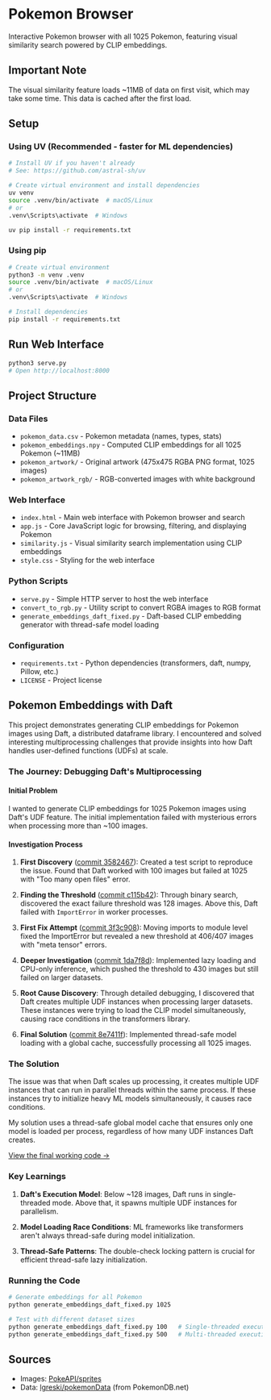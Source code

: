 # Pokemon Browser

Interactive Pokemon browser with all 1025 Pokemon, featuring visual similarity search powered by CLIP embeddings.

## Important Note

The visual similarity feature loads ~11MB of data on first visit, which may take some time. This data is cached after the first load.

## Setup

### Using UV (Recommended - faster for ML dependencies)
```bash
# Install UV if you haven't already
# See: https://github.com/astral-sh/uv

# Create virtual environment and install dependencies
uv venv
source .venv/bin/activate  # macOS/Linux
# or
.venv\Scripts\activate  # Windows

uv pip install -r requirements.txt
```

### Using pip
```bash
# Create virtual environment
python3 -m venv .venv
source .venv/bin/activate  # macOS/Linux
# or
.venv\Scripts\activate  # Windows

# Install dependencies
pip install -r requirements.txt
```

## Run Web Interface
```bash
python3 serve.py
# Open http://localhost:8000
```

## Project Structure

### Data Files
- `pokemon_data.csv` - Pokemon metadata (names, types, stats)
- `pokemon_embeddings.npy` - Computed CLIP embeddings for all 1025 Pokemon (~11MB)
- `pokemon_artwork/` - Original artwork (475x475 RGBA PNG format, 1025 images)
- `pokemon_artwork_rgb/` - RGB-converted images with white background

### Web Interface
- `index.html` - Main web interface with Pokemon browser and search
- `app.js` - Core JavaScript logic for browsing, filtering, and displaying Pokemon
- `similarity.js` - Visual similarity search implementation using CLIP embeddings
- `style.css` - Styling for the web interface

### Python Scripts
- `serve.py` - Simple HTTP server to host the web interface
- `convert_to_rgb.py` - Utility script to convert RGBA images to RGB format
- `generate_embeddings_daft_fixed.py` - Daft-based CLIP embedding generator with thread-safe model loading

### Configuration
- `requirements.txt` - Python dependencies (transformers, daft, numpy, Pillow, etc.)
- `LICENSE` - Project license

## Pokemon Embeddings with Daft

This project demonstrates generating CLIP embeddings for Pokemon images using Daft, a distributed dataframe library. I encountered and solved interesting multiprocessing challenges that provide insights into how Daft handles user-defined functions (UDFs) at scale.

### The Journey: Debugging Daft's Multiprocessing

#### Initial Problem
I wanted to generate CLIP embeddings for 1025 Pokemon images using Daft's UDF feature. The initial implementation failed with mysterious errors when processing more than ~100 images.

#### Investigation Process

1. **First Discovery** ([commit 3582467](../../commit/3582467)): Created a test script to reproduce the issue. Found that Daft worked with 100 images but failed at 1025 with "Too many open files" error.

2. **Finding the Threshold** ([commit c115b42](../../commit/c115b42)): Through binary search, discovered the exact failure threshold was 128 images. Above this, Daft failed with `ImportError` in worker processes.

3. **First Fix Attempt** ([commit 3f3c908](../../commit/3f3c908)): Moving imports to module level fixed the ImportError but revealed a new threshold at 406/407 images with "meta tensor" errors.

4. **Deeper Investigation** ([commit 1da7f8d](../../commit/1da7f8d)): Implemented lazy loading and CPU-only inference, which pushed the threshold to 430 images but still failed on larger datasets.

5. **Root Cause Discovery**: Through detailed debugging, I discovered that Daft creates multiple UDF instances when processing larger datasets. These instances were trying to load the CLIP model simultaneously, causing race conditions in the transformers library.

6. **Final Solution** ([commit 8e7411f](../../commit/8e7411f)): Implemented thread-safe model loading with a global cache, successfully processing all 1025 images.

### The Solution

The issue was that when Daft scales up processing, it creates multiple UDF instances that can run in parallel threads within the same process. If these instances try to initialize heavy ML models simultaneously, it causes race conditions.

My solution uses a thread-safe global model cache that ensures only one model is loaded per process, regardless of how many UDF instances Daft creates.

[View the final working code →](generate_embeddings_daft_fixed.py)

### Key Learnings

1. **Daft's Execution Model**: Below ~128 images, Daft runs in single-threaded mode. Above that, it spawns multiple UDF instances for parallelism.

2. **Model Loading Race Conditions**: ML frameworks like transformers aren't always thread-safe during model initialization.

3. **Thread-Safe Patterns**: The double-check locking pattern is crucial for efficient thread-safe lazy initialization.

### Running the Code

```bash
# Generate embeddings for all Pokemon
python generate_embeddings_daft_fixed.py 1025

# Test with different dataset sizes
python generate_embeddings_daft_fixed.py 100   # Single-threaded execution
python generate_embeddings_daft_fixed.py 500   # Multi-threaded execution
```


## Sources
- Images: [PokeAPI/sprites](https://github.com/PokeAPI/sprites)
- Data: [lgreski/pokemonData](https://github.com/lgreski/pokemonData) (from PokemonDB.net)
